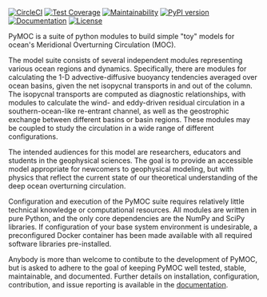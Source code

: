 [![CircleCI](https://circleci.com/gh/pymoc/pymoc/tree/master.svg?style=shield)](https://circleci.com/gh/pymoc/PyMOC/tree/master)
[![Test Coverage](https://api.codeclimate.com/v1/badges/b03ff00b5c86d7afc364/test_coverage)](https://codeclimate.com/github/pymoc/PyMOC/test_coverage)
[![Maintainability](https://api.codeclimate.com/v1/badges/b03ff00b5c86d7afc364/maintainability)](https://codeclimate.com/github/pymoc/PyMOC/maintainability)
[![PyPI version](https://badge.fury.io/py/py-moc.svg)](https://badge.fury.io/py/py-moc)
[![Documentation](https://img.shields.io/badge/docs-PyMOC-informational)](https://pymoc.github.io)
[![License](https://img.shields.io/badge/license-MIT-informational)](LICENSE)

PyMOC is a suite of python modules to build simple "toy" models for ocean's
Meridional Overturning Circulation (MOC). 

The model suite consists of several independent modules representing
various ocean regions and dynamics. Specifically, there are modules
for calculating the 1-D advective-diffusive buoyancy tendencies averaged 
over ocean basins, given the net isopycnal transports in and out of the column.
The isopycnal transports are computed as diagnostic  relationships, with modules
to calculate the wind- and eddy-driven residual circulation in a southern-ocean-like
re-entrant channel, as well as the geostrophic exchange between different basins or
basin regions. These modules may be coupled to study the circulation in a wide range
of different configurations.

The intended audiences for this model are researchers, educators and students
in the geophysical sciences. The goal is to provide an accessible
model appropriate for newcomers to geophysical modeling, but with physics
that reflect the current state of our theoretical understanding of the deep ocean
overturning circulation.

Configuration and execution of the PyMOC suite requires relatively little
technical knowledge or computational resources. All modules are written
in pure Python, and the only core dependencies are the NumPy and SciPy
libraries. If configuration of your base system environment is undesirable,
a preconfigured Docker container has been made available with all required
software libraries pre-installed. 

Anybody is more than welcome to contibute to the development of PyMOC,
but is asked to adhere to the goal of keeping PyMOC well tested, stable,
maintainable, and documented. Further details on installation, configuration,
contribution, and issue reporting is available in the [documentation](https://pymoc.github.io).
